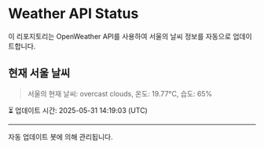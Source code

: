 
# Weather API Status

이 리포지토리는 OpenWeather API를 사용하여 서울의 날씨 정보를 자동으로 업데이트합니다.

## 현재 서울 날씨
> 서울의 현재 날씨: overcast clouds, 온도: 19.77°C, 습도: 65%

⏳ 업데이트 시간: 2025-05-31 14:19:03 (UTC)

---
자동 업데이트 봇에 의해 관리됩니다.
